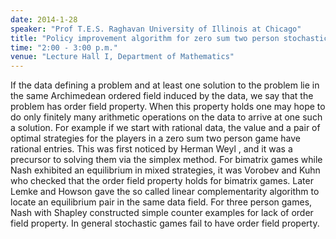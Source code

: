 ```yaml
---
date: 2014-1-28
speaker: "Prof T.E.S. Raghavan University of Illinois at Chicago"
title: "Policy improvement algorithm for zero sum two person stochastic games of perfect information in Cesaro payoffs."
time: "2:00 - 3:00 p.m." 
venue: "Lecture Hall I, Department of Mathematics"
---
```

If the data defining a problem and at least one solution to the problem lie in the same Archimedean ordered field induced by the data, we say that the problem has order field property. When this property holds one may hope to do only finitely many arithmetic operations on the data to arrive at one such a solution. For example if we start with rational data, the value and a pair of optimal strategies for the players in a zero sum two person game have rational entries. This was first noticed by Herman Weyl , and it was a precursor to solving them via the simplex method. For bimatrix games while Nash exhibited an equilibrium in mixed strategies, it was Vorobev and Kuhn who checked that the order field property holds for bimatrix games. Later Lemke and Howson gave the so called linear complementarity algorithm to locate an equilibrium pair in the same data field. For three person games, Nash with Shapley constructed simple counter examples for lack of order field property. In general stochastic games fail to have order field property.
